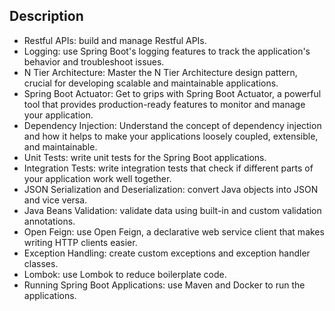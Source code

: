 ## Description

- Restful APIs: build and manage Restful APIs.
- Logging: use Spring Boot's logging features to track the application's behavior and troubleshoot issues.
- N Tier Architecture: Master the N Tier Architecture design pattern, crucial for developing scalable and maintainable applications. 
- Spring Boot Actuator: Get to grips with Spring Boot Actuator, a powerful tool that provides production-ready features to monitor and manage your application.
- Dependency Injection: Understand the concept of dependency injection and how it helps to make your applications loosely coupled, extensible, and maintainable.
- Unit Tests: write unit tests for the Spring Boot applications.
- Integration Tests: write integration tests that check if different parts of your application work well together.
- JSON Serialization and Deserialization: convert Java objects into JSON and vice versa. 
- Java Beans Validation: validate data using built-in and custom validation annotations.
- Open Feign: use Open Feign, a declarative web service client that makes writing HTTP clients easier.
- Exception Handling: create custom exceptions and exception handler classes.
- Lombok: use Lombok to reduce boilerplate code.
- Running Spring Boot Applications: use Maven and Docker to run the applications.
